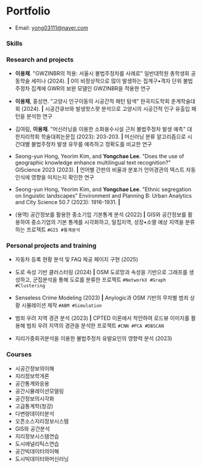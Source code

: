 # Portfolio

- Email: yong03111@naver.com

### Skills

### Research and projects
	
- **이용채**. "GWZINBR의 적용: 서울시 불법주정차를 사례로" 일반대학원 총학생회 공동학술 세미나 (2024).
**|** 0이 비정상적으로 많이 발생하는 집계구•격자 단위 불법주정차 집계에 GWR의 보완 모델인 GWZINBR을 적용한 연구

- **이용채**, 홍성연. "고양시 인구이동의 시공간적 패턴 탐색" 한국지도학회 춘계학술대회 (2024).
**|** 시공간큐브와 발생핫스팟 분석으로 고양시의 시공간적 인구 유출입 패턴을 분석한 연구

- 김여림, **이용채**. "머신러닝을 이용한 소화용수시설 근처 불법주정차 발생 예측" 대한지리학회 학술대회논문집 (2023): 203-203.
**|** 머신러닝 분류 알고리즘으로 시간대별 불법주정차 발생 유무를 예측하고 정확도를 비교한 연구

- Seong-yun Hong, Yeorim Kim, and **Yongchae Lee**. "Does the use of geographic knowledge enhance multilingual text recognition?" GIScience 2023 (2023).
**|** 언어별 간판의 비율과 분포가 언어경관의 텍스트 자동인식에 영향을 미치는지 확인한 연구

- Seong-yun Hong, Yeorim Kim, and **Yongchae Lee**. "Ethnic segregation on linguistic landscapes" Environment and Planning B: Urban Analytics and City Science 50.7 (2023): 1916-1931.
**|** 

- (용역) 공간정보를 활용한 중소기업 기본통계 분석 (2022)
**|** GIS와 공간정보를 활용하여 중소기업의 기본 통계를 시각화하고, 밀집지역, 성장•소멸 예상 지역을 분류하는 프로젝트
```#GIS #통계분석```

### Personal projects and training
- 자동차 등록 현황 분석 및 FAQ 제공 페이지 구현 (2025)

- 도로 속성 기반 클러스터링 (2024)
**|** OSM 도로망과 속성을 기반으로 그래프를 생성하고, 군집분석을 통해 도로를 분류한 프로젝트
```#NetworkX #Graph #Clustering```

- Senseless Crime Modeling (2023)
**|** Anylogic과 OSM 기반의 무차별 범죄 상황 시뮬레이션 제작
```#ABM #Simulation```

- 범죄 우려 지역 경관 분석 (2023)
**|** CPTED 이론에서 착안하여 로드뷰 이미지를 활용해 범죄 우려 지역의 경관을 분석한 프로젝트
```#CNN #PCA #DBSCAN```
- 지리가중회귀분석을 이용한 불법주정차 유발요인의 영향력 분석 (2023)

### Courses
- 시공간정보의이해
- 지리정보학개론
- 공간통계와응용
- 공간시뮬레이션모델링
- 공간정보의시각화
- 고급통계학(청강)
- 다변량데이터분석
- 오픈소스지리정보시스템
- GIS와 공간분석
- 지리정보시스템연습
- 도시애널리틱스연습
- 공간빅데이터의이해
- 도시빅데이터와머신러닝

